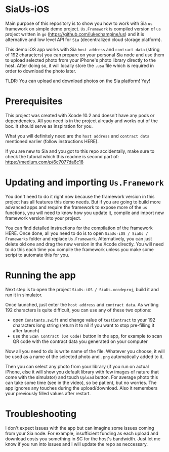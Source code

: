 # SiaUs-iOS

Main purpose of this repository is to show you how to work with Sia `us` framework on simple demo project. `Us.Framework` is compiled version of `us` project written in `go` (https://github.com/lukechampine/us) and it is alternative and low level API for `Sia` (decentralized cloud storage platform).

This demo iOS app works with Sia `host address` and `contract data` (string of 192 characters) you can prepare on your personal Sia node and use them to upload selected photo from your iPhone's photo library directly to the host. After doing so, it will locally store the `.usa` file which is required in order to download the photo later.

TLDR: You can upload and download photos on the Sia platform! Yay!

# Prerequisites

This project was created with Xcode 10.2 and doesn't have any pods or dependencies. All you need is in the project already and works out of the box. It should serve as inspiration for you.

What you will definitely need are the `host address` and `contract data` mentioned earlier (follow instructions HERE).

If you are new to Sia and you got to this repo accidentally, make sure to check the tutorial which this readme is second part of: https://medium.com/p/6c7077da6c18

# Updating and importing `Us.Framework`

You don't need to do it right now because the framework version in this project has all features this demo needs. But if you are going to build more advanced apps and require the framework to expose more of the `us` functions, you will need to know how you update it, compile and import new framework version into your project.

You can find detailed instructions for the compilation of the framework HERE. Once done, all you need to do is to open `SiaUs-iOS / SiaUs / Frameworks` folder and replace `Us.Framework`. Alternatively, you can just delete old one and drag the new version in the Xcode directly. You will need to do this each time you compile the framework unless you make some script to automate this for you.

# Running the app

Next step is to open the project `SiaUs-iOS / SiaUs.xcodeproj`, build it and run it in simulator.

Once launched, just enter the `host address` and `contract data`. As writing 192 characters is quite difficult, you can use any of these two options:

- open `Constants.swift` and change value of `testContract` to your 192 characters long string (return it to nil if you want to stop pre-filling it after launch)
- use the `Scan Contract (QR Code)` button in the app, for example to scan QR code with the contract data you generated on your computer

Now all you need to do is write name of the file. Whatever you choose, it will be used as a name of the selected photo and `.png` automatically added to it.

Then you can select any photo from your library (if you run on actual iPhone, else it will show you default library with few images of nature that come with the simulator) and touch `Upload` button. For average photo this can take some time (see in the video), so be patient, but no worries. The app ignores any touches during the upload/download. Also it remembers your previously filled values after restart.

# Troubleshooting

I don't expect issues with the app but can imagine some issues coming from your Sia node. For example, insufficient funding as each upload and download costs you something in SC for the host's bandwidth. Just let me know if you run into issues and I will update the repo as neccessary.

